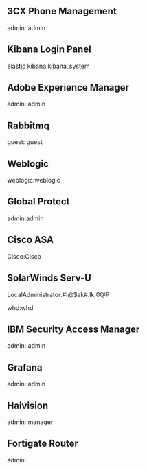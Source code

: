 ## 3CX Phone Management
admin: admin

## Kibana Login Panel
elastic
kibana
kibana_system

## Adobe Experience Manager
admin: admin

## Rabbitmq
guest: guest

## Weblogic
weblogic:weblogic

## Global Protect
admin:admin

## Cisco ASA
Cisco:Cisco

## SolarWinds Serv-U
LocalAdministrator:#l@$ak#.lk;0@P

whd:whd

## IBM Security Access Manager
admin: admin

## Grafana
admin: admin

## Haivision
admin: manager

## Fortigate Router
admin: <blank>
